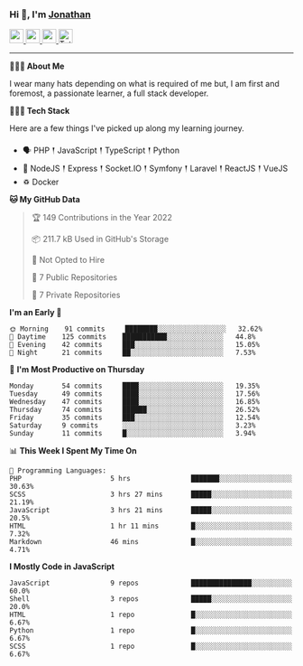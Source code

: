### Hi 👋, I'm [Jonathan](https://jonathan-d.ch) 

<p>
  <a href="https://www.twitter.com/redkill2108">
    <img src="https://img.shields.io/badge/twitter-%231DA1F2.svg?&style=for-the-badge&logo=twitter&logoColor=white" height=25>
  </a>
  <a href="https://www.linkedin.com/in/jdebetaz">
    <img src="https://img.shields.io/badge/linkedin-%230077B5.svg?&style=for-the-badge&logo=linkedin&logoColor=white" height=25>
  </a>
  <a href="https://www.instagram.com/jdebetaz/">
    <img src="https://img.shields.io/badge/instagram-%23E4405F.svg?&style=for-the-badge&logo=instagram&logoColor=white" height=25>
  </a>
  <a href="https://wakatime.com/@5c95ead1-71ee-4ecc-9a32-6c2b293dd432">
    <img src="https://wakatime.com/badge/user/5c95ead1-71ee-4ecc-9a32-6c2b293dd432.svg?style=for-the-badge" height=25 alt="Total time coded since Aug 23 2019" />
  </a>
</p>

-------

**🙋🏻‍♂️ About Me** 

<p>I wear many hats depending on what is required of me but, I am first and foremost, a passionate learner, a full stack developer.</p>

**👨🏻‍💻 Tech Stack** 

<p>Here are a few things I've picked up along my learning journey.</p>

- 🗣 PHP 𒑰 JavaScript 𒑰 TypeScript 𒑰 Python
- 🎒 NodeJS 𒑰 Express 𒑰 Socket.IO 𒑰 Symfony 𒑰 Laravel 𒑰 ReactJS 𒑰 VueJS
- ♽ Docker

<!--START_SECTION:waka-->
**🐱 My GitHub Data** 

> 🏆 149 Contributions in the Year 2022
 > 
> 📦 211.7 kB Used in GitHub's Storage 
 > 
> 🚫 Not Opted to Hire
 > 
> 📜 7 Public Repositories 
 > 
> 🔑 7 Private Repositories  
 > 
**I'm an Early 🐤** 

```text
🌞 Morning    91 commits     ████████░░░░░░░░░░░░░░░░░   32.62% 
🌆 Daytime    125 commits    ███████████░░░░░░░░░░░░░░   44.8% 
🌃 Evening    42 commits     ███░░░░░░░░░░░░░░░░░░░░░░   15.05% 
🌙 Night      21 commits     ██░░░░░░░░░░░░░░░░░░░░░░░   7.53%

```
📅 **I'm Most Productive on Thursday** 

```text
Monday       54 commits     ████░░░░░░░░░░░░░░░░░░░░░   19.35% 
Tuesday      49 commits     ████░░░░░░░░░░░░░░░░░░░░░   17.56% 
Wednesday    47 commits     ████░░░░░░░░░░░░░░░░░░░░░   16.85% 
Thursday     74 commits     ██████░░░░░░░░░░░░░░░░░░░   26.52% 
Friday       35 commits     ███░░░░░░░░░░░░░░░░░░░░░░   12.54% 
Saturday     9 commits      ░░░░░░░░░░░░░░░░░░░░░░░░░   3.23% 
Sunday       11 commits     █░░░░░░░░░░░░░░░░░░░░░░░░   3.94%

```


📊 **This Week I Spent My Time On** 

```text
💬 Programming Languages: 
PHP                      5 hrs               ███████░░░░░░░░░░░░░░░░░░   30.63% 
SCSS                     3 hrs 27 mins       █████░░░░░░░░░░░░░░░░░░░░   21.19% 
JavaScript               3 hrs 21 mins       █████░░░░░░░░░░░░░░░░░░░░   20.5% 
HTML                     1 hr 11 mins        █░░░░░░░░░░░░░░░░░░░░░░░░   7.32% 
Markdown                 46 mins             █░░░░░░░░░░░░░░░░░░░░░░░░   4.71%

```

**I Mostly Code in JavaScript** 

```text
JavaScript               9 repos             ███████████████░░░░░░░░░░   60.0% 
Shell                    3 repos             █████░░░░░░░░░░░░░░░░░░░░   20.0% 
HTML                     1 repo              █░░░░░░░░░░░░░░░░░░░░░░░░   6.67% 
Python                   1 repo              █░░░░░░░░░░░░░░░░░░░░░░░░   6.67% 
SCSS                     1 repo              █░░░░░░░░░░░░░░░░░░░░░░░░   6.67%

```



<!--END_SECTION:waka-->
